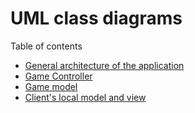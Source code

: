# UML class diagrams

Table of contents
- [General architecture of the application](uml_project_architecture.md)
- [Game Controller](uml_game_controller.md)
- [Game model](uml_game_model.md)
- [Client's local model and view](uml_client_model_and_view.md)
